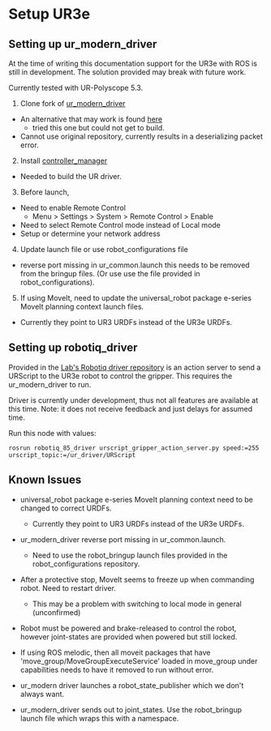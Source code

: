 # Setup UR3e

## Setting up ur_modern_driver

At the time of writing this documentation support for the UR3e with ROS is still in development. The solution provided may break with future work.

Currently tested with UR-Polyscope 5.3.

1. Clone fork of [ur_modern_driver](https://github.com/dniewinski/ur_modern_driver)
  - An alternative that may work is found [here](https://github.com/akihikoy/ur_modern_driver/tree/kinetic-devel)
    - tried this one but could not get to build.
  - Cannot use original repository, currently results in a deserializing packet error.

2. Install [controller_manager](http://wiki.ros.org/controller_manager)
  - Needed to build the UR driver.

3. Before launch,
  - Need to enable Remote Control
    - Menu > Settings > System > Remote Control > Enable
  - Need to select Remote Control mode instead of Local mode
  - Setup or determine your network address

4. Update launch file or use robot_configurations file
  - reverse port missing in ur_common.launch this needs to be removed from the bringup files. (Or use use the file provided in robot_configurations).

5. If using MoveIt, need to update the universal_robot package e-series MoveIt planning context launch files.
  - Currently they point to UR3 URDFs instead of the UR3e URDFs.

## Setting up robotiq_driver

Provided in the [Lab's Robotiq driver repository](https://github.com/Wisc-HCI/robotiq_85_gripper) is an action server
to send a URScript to the UR3e robot to control the gripper. This requires the
ur_modern_driver to run.

Driver is currently under development, thus not all features are available at
this time. Note: it does not receive feedback and just delays for assumed time.

Run this node with values:
```
rosrun robotiq_85_driver urscript_gripper_action_server.py speed:=255 urscript_topic:=/ur_driver/URScript
```

## Known Issues
- universal_robot package e-series MoveIt planning context need to be changed to correct URDFs.
  - Currently they point to UR3 URDFs instead of the UR3e URDFs.

- ur_modern_driver reverse port missing in ur_common.launch.
  - Need to use the robot_bringup launch files provided in the robot_configurations repository.

- After a protective stop, MoveIt seems to freeze up when commanding robot. Need to restart driver.
  - This may be a problem with switching to local mode in general (unconfirmed)

- Robot must be powered and brake-released to control the robot, however joint-states are provided when powered but still locked.

- If using ROS melodic, then all moveit packages that have 'move_group/MoveGroupExecuteService' loaded in move_group under capabilities needs to have it removed to run without error.

- ur_modern driver launches a robot_state_publisher which we don't always want.

- ur_modern_driver sends out to joint_states. Use the robot_bringup launch file which wraps this with a namespace.
